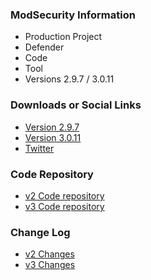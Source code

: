### ModSecurity Information
* <i class="fas fa-flask" style="color:rgb(90,129,175);"></i> Production Project
* <i class="fas fa-shield-alt" style="color:rgb(90,129,175);"></i> Defender
* <i class="fas fa-code" style="color:rgb(90,129,175);"></i> Code
* <i class="fas fa-tools" style="color:#233e81;"></i> Tool
* Versions 2.9.7 / 3.0.11

### Downloads or Social Links
* [Version 2.9.7](https://github.com/owasp-modsecurity/modsecurity/releases/tag/v2.9.7)
* [Version 3.0.11](https://github.com/owasp-modsecurity/modsecurity/releases/tag/v3.0.11)
* [Twitter](https://twitter.com/modsecurity)

### Code Repository
* [v2 Code repository](https://github.com/owasp-modsecurity/ModSecurity/tree/v2/master)
* [v3 Code repository](https://github.com/owasp-modsecurity/ModSecurity)

### Change Log
* [v2 Changes](https://github.com/owasp-modsecurity/ModSecurity/blob/v2/master/CHANGES)
* [v3 Changes](https://github.com/owasp-modsecurity/ModSecurity/blob/v3/master/CHANGES)

